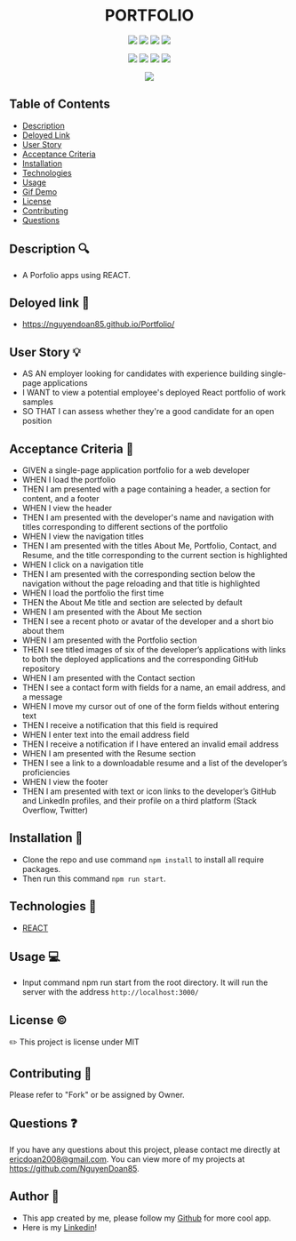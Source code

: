 <h1 align="center">PORTFOLIO</h1>

<p align="center">
    <img src="https://img.shields.io/github/repo-size/NguyenDoan85/Portfolio"/>
    <img src="https://img.shields.io/github/languages/top/NguyenDoan85/Portfolio"/>
    <img src="https://img.shields.io/github/issues/NguyenDoan85/Portfolio"/>
    <img src="https://img.shields.io/github/last-commit/NguyenDoan85/Portfolio"/>
    </a>
</p>

<p align="center">
    <img src="https://img.shields.io/badge/Javascript-yellow" />
    <img src="https://img.shields.io/badge/REACT-blue"  />
    <img src="https://img.shields.io/badge/HTML-lightgrey" />
    <img src="https://img.shields.io/badge/CSS-orange" />
</p>

<p align="center">
    <img src="http://img.shields.io/badge/license-MIT-blue.svg"/>
</p>

## Table of Contents

- [Description](#description-🔍)
- [Deloyed Link](#deloyed-link-🔗)
- [User Story](#user-story-💡)
- [Acceptance Criteria](#acceptance-criteria-🎯)
- [Installation](#installation-💾)
- [Technologies](#technologies-🔧)
- [Usage](#usage-💻)
- [Gif Demo](#Gif-Demo-🎞️)
- [License](#license-©️)
- [Contributing](#contributing-🧩)
- [Questions](#questions-❓)


## Description 🔍

- A Porfolio apps using REACT.

## Deloyed link 🔗
- https://nguyendoan85.github.io/Portfolio/

## User Story 💡

- AS AN employer looking for candidates with experience building single-page applications
- I WANT to view a potential employee's deployed React portfolio of work samples
- SO THAT I can assess whether they're a good candidate for an open position

## Acceptance Criteria 🎯

- GIVEN a single-page application portfolio for a web developer
- WHEN I load the portfolio
- THEN I am presented with a page containing a header, a section for content, and a footer
- WHEN I view the header
- THEN I am presented with the developer's name and navigation with titles corresponding to different sections of the portfolio
- WHEN I view the navigation titles
- THEN I am presented with the titles About Me, Portfolio, Contact, and Resume, and the title corresponding to the current section is highlighted
- WHEN I click on a navigation title
- THEN I am presented with the corresponding section below the navigation without the page reloading and that title is highlighted
- WHEN I load the portfolio the first time
- THEN the About Me title and section are selected by default
- WHEN I am presented with the About Me section
- THEN I see a recent photo or avatar of the developer and a short bio about them
- WHEN I am presented with the Portfolio section
- THEN I see titled images of six of the developer’s applications with links to both the deployed applications and the corresponding GitHub repository
- WHEN I am presented with the Contact section
- THEN I see a contact form with fields for a name, an email address, and a message
- WHEN I move my cursor out of one of the form fields without entering text
- THEN I receive a notification that this field is required
- WHEN I enter text into the email address field
- THEN I receive a notification if I have entered an invalid email address
- WHEN I am presented with the Resume section
- THEN I see a link to a downloadable resume and a list of the developer’s proficiencies
- WHEN I view the footer
- THEN I am presented with text or icon links to the developer’s GitHub and LinkedIn profiles, and their profile on a third platform (Stack Overflow, Twitter) 

## Installation 💾
- Clone the repo and use command `npm install` to install all require packages.
- Then run this command `npm run start`.

## Technologies 🔧
- [REACT](https://reactjs.org/docs/getting-started.html)


## Usage 💻

- Input command npm run start from the root directory. It will run the server with the address `http://localhost:3000/`

## License ©️
✏️ This project is license under MIT

## Contributing 🧩

Please refer to "Fork" or be assigned by Owner.

## Questions ❓

If you have any questions about this project, please contact me directly at ericdoan2008@gmail.com. You can view more of my projects at https://github.com/NguyenDoan85.

## Author 🎊

- This app created by me, please follow my [Github](https://github.com/NguyenDoan85) for more cool app. 
- Here is my [Linkedin](https://www.linkedin.com/in/eric-doan-80547b86/)!